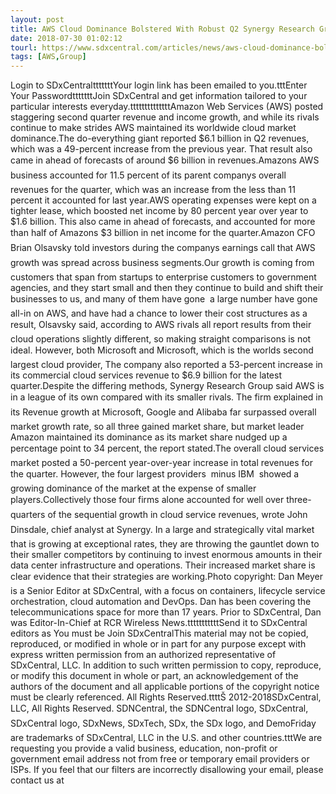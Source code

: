 ```yaml
---
layout: post
title: AWS Cloud Dominance Bolstered With Robust Q2 Synergy Research Group said AWS is in a league of its own compared...
date: 2018-07-30 01:02:12
tourl: https://www.sdxcentral.com/articles/news/aws-cloud-dominance-bolstered-with-robust-q2/2018/07/
tags: [AWS,Group]
---
```

Login to SDxCentraltttttttYour login link has been emailed to you.tttEnter Your PasswordtttttttJoin SDxCentral and get information tailored to your particular interests everyday.ttttttttttttttAmazon Web Services (AWS) posted staggering second quarter revenue and income growth, and while its rivals continue to make strides AWS maintained its worldwide cloud market dominance.The do-everything giant reported $6.1 billion in Q2 revenues, which was a 49-percent increase from the previous year. That result also came in ahead of forecasts of around $6 billion in revenues.Amazons AWS business accounted for 11.5 percent of its parent companys overall revenues for the quarter, which was an increase from the less than 11 percent it accounted for last year.AWS operating expenses were kept on a tighter lease, which boosted net income by 80 percent year over year to $1.6 billion. This also came in ahead of forecasts, and accounted for more than half of Amazons $3 billion in net income for the quarter.Amazon CFO Brian Olsavsky told investors during the companys earnings call that AWS growth was spread across business segments.Our growth is coming from customers that span from startups to enterprise customers to government agencies, and they start small and then they continue to build and shift their businesses to us, and many of them have gone  a large number have gone all-in on AWS, and have had a chance to lower their cost structures as a result, Olsavsky said, according to AWS rivals all report results from their cloud operations slightly different, so making straight comparisons is not ideal. However, both Microsoft and Microsoft, which is the worlds second largest cloud provider, The company also reported a 53-percent increase in its commercial cloud services revenue to $6.9 billion for the latest quarter.Despite the differing methods, Synergy Research Group said AWS is in a league of its own compared with its smaller rivals. The firm explained in its Revenue growth at Microsoft, Google and Alibaba far surpassed overall market growth rate, so all three gained market share, but market leader Amazon maintained its dominance as its market share nudged up a percentage point to 34 percent, the report stated.The overall cloud services market posted a 50-percent year-over-year increase in total revenues for the quarter. However, the four largest providers  minus IBM  showed a growing dominance of the market at the expense of smaller players.Collectively those four firms alone accounted for well over three-quarters of the sequential growth in cloud service revenues, wrote John Dinsdale, chief analyst at Synergy. In a large and strategically vital market that is growing at exceptional rates, they are throwing the gauntlet down to their smaller competitors by continuing to invest enormous amounts in their data center infrastructure and operations. Their increased market share is clear evidence that their strategies are working.Photo copyright: Dan Meyer is a Senior Editor at SDxCentral, with a focus on containers, lifecycle service orchestration, cloud automation and DevOps. Dan has been covering the telecommunications space for more than 17 years. Prior to SDxCentral, Dan was Editor-In-Chief at RCR Wireless News.tttttttttttSend it to SDxCentral editors as You must be Join SDxCentralThis material may not be copied, reproduced, or modified in whole or in part for any purpose except with express written permission from an authorized representative of SDxCentral, LLC. In addition to such written permission to copy, reproduce, or modify this document in whole or part, an acknowledgement of the authors of the document and all applicable portions of the copyright notice must be clearly referenced. All Rights Reserved.ttttŠ 2012-2018SDxCentral, LLC, All Rights Reserved. SDNCentral, the SDNCentral logo, SDxCentral, SDxCentral logo, SDxNews, SDxTech, SDx, the SDx logo, and DemoFriday are trademarks of SDxCentral, LLC in the U.S. and other countries.tttWe are requesting you provide a valid business, education, non-profit or government email address not from free or temporary email providers or ISPs. If you feel that our filters are incorrectly disallowing your email, please contact us at 